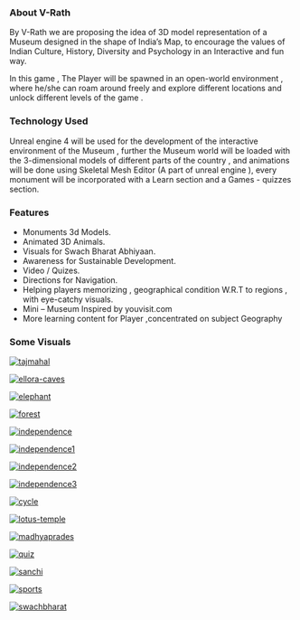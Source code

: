 ### About V-Rath
By V-Rath we are proposing the idea of 3D model representation of a Museum designed in the shape of India’s Map, to encourage the values of Indian Culture, History, Diversity and Psychology in an Interactive and fun way.

In this game , The Player will be spawned in an open-world environment , where he/she can roam around freely and explore different locations and unlock different levels of the game .


### Technology Used
Unreal engine 4 will be used for the development of the interactive environment of the Museum , further the Museum world will be loaded with the 3-dimensional models of different parts of the country , and animations will be done using Skeletal Mesh Editor (A  part of unreal engine ), every monument will be incorporated with a Learn section and a Games - quizzes section.


### Features

- Monuments 3d Models.
- Animated 3D Animals.
- Visuals for Swach Bharat Abhiyaan.
- Awareness for Sustainable Development.
- Video / Quizes.
- Directions for Navigation.
- Helping players memorizing , geographical condition W.R.T to regions , with eye-catchy visuals.
- Mini – Museum Inspired by youvisit.com 
- More learning content for Player ,concentrated on subject Geography

### Some Visuals
<a href="https://ibb.co/yfww7Kd"><img src="https://i.ibb.co/6n33LGr/tajmahal.jpg" alt="tajmahal" border="0"></a>

<a href="https://ibb.co/zbf4qL5"><img src="https://i.ibb.co/BjsC07P/ellora-caves.jpg" alt="ellora-caves" border="0"></a>

<a href="https://ibb.co/1Zk1LMH"><img src="https://i.ibb.co/D4ZhtY3/elephant.jpg" alt="elephant" border="0"></a>

<a href="https://ibb.co/sbqdZBN"><img src="https://i.ibb.co/fqHzscy/forest.jpg" alt="forest" border="0"></a>

<a href="https://ibb.co/z27S8cq"><img src="https://i.ibb.co/t2xbZfV/independence.jpg" alt="independence" border="0"></a>

<a href="https://ibb.co/885GHN2"><img src="https://i.ibb.co/YjkJxP8/independence1.jpg" alt="independence1" border="0"></a>

<a href="https://ibb.co/BgHhpQ8"><img src="https://i.ibb.co/fCV3gym/independence2.jpg" alt="independence2" border="0"></a>

<a href="https://ibb.co/2WJPWmy"><img src="https://i.ibb.co/WGCFGq6/independence3.jpg" alt="independence3" border="0"></a>

<a href="https://ibb.co/3173Pdh"><img src="https://i.ibb.co/fM2gTF0/cycle.jpg" alt="cycle" border="0"></a>

<a href="https://ibb.co/jgcQn2B"><img src="https://i.ibb.co/2gDCGQm/lotus-temple.jpg" alt="lotus-temple" border="0"></a>

<a href="https://ibb.co/47v4njg"><img src="https://i.ibb.co/f26rzCG/madhyaprades.jpg" alt="madhyaprades" border="0"></a>

<a href="https://ibb.co/kSMM6X3"><img src="https://i.ibb.co/yQVVBqh/quiz.jpg" alt="quiz" border="0"></a>

<a href="https://ibb.co/PxsF5KV"><img src="https://i.ibb.co/D4Pz7hj/sanchi.jpg" alt="sanchi" border="0"></a>

<a href="https://ibb.co/vhTCC8D"><img src="https://i.ibb.co/C6YppFW/sports.jpg" alt="sports" border="0"></a>

<a href="https://ibb.co/jk15Htv"><img src="https://i.ibb.co/Kx3Gmnj/swachbharat.jpg" alt="swachbharat" border="0"></a>
